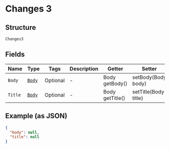 
# Changes 3

## Structure

`Changes3`

## Fields

| Name | Type | Tags | Description | Getter | Setter |
|  --- | --- | --- | --- | --- | --- |
| `Body` | [`Body`](../../doc/models/body.md) | Optional | - | Body getBody() | setBody(Body body) |
| `Title` | [`Body`](../../doc/models/body.md) | Optional | - | Body getTitle() | setTitle(Body title) |

## Example (as JSON)

```json
{
  "body": null,
  "title": null
}
```

